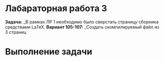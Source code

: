 # Лабараторная работа 3
__Задача:__ _В рамках ЛР 1 необходимо было сверстать страницу сборника средствами LaTeX.
__Вариант 105-107:__ _Создать скомпилируемый файл из 3 страниц
# Выполнение задачи
